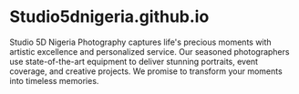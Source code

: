 # Studio5dnigeria.github.io
Studio 5D Nigeria Photography captures life's precious moments with artistic excellence and personalized service. Our seasoned photographers use state-of-the-art equipment to deliver stunning portraits, event coverage, and creative projects. We promise to transform your moments into timeless memories. 
